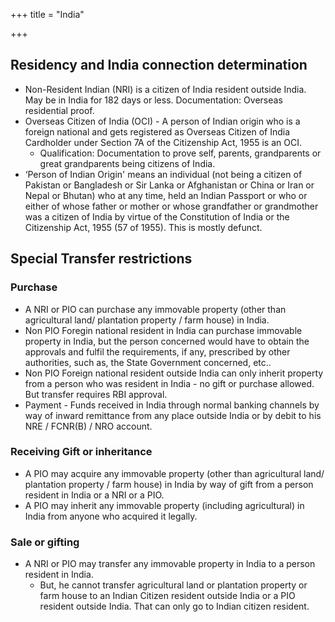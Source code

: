 +++
title = "India"

+++
## Residency and India connection determination
- Non-Resident Indian (NRI) is a citizen of India resident outside India. May be in India for 182 days or less.  Documentation: Overseas residential proof. 
- Overseas Citizen of India (OCI) - A person of Indian origin who is a foreign national and gets registered as Overseas Citizen of India Cardholder under Section 7A of the Citizenship Act, 1955 is an OCI.
  - Qualification: Documentation to prove self, parents, grandparents or great grandparents being citizens of India.
- ‘Person of Indian Origin' means an individual (not being a citizen of Pakistan or Bangladesh or Sir Lanka or Afghanistan or China or Iran or Nepal or Bhutan) who at any time, held an Indian Passport or who or either of whose father or mother or whose grandfather or grandmother was a citizen of India by virtue of the Constitution of India or the Citizenship Act, 1955 (57 of 1955). This is mostly defunct.

## Special Transfer restrictions
### Purchase
- A NRI or PIO can purchase any immovable property (other than agricultural land/ plantation property / farm house) in India.
- Non PIO Foregin national resident in India can purchase immovable property in India, but the person concerned would have to obtain the approvals and fulfil the requirements, if any, prescribed by other authorities, such as, the State Government concerned, etc..
- Non PIO Foreign national resident outside India can only inherit property from a person who was resident in India - no gift or purchase allowed. But transfer requires RBI approval.
- Payment - Funds received in India through normal banking channels by way of inward remittance from any place outside India or by debit to his NRE / FCNR(B) / NRO account.

### Receiving Gift or inheritance
- A PIO may acquire any immovable property (other than agricultural land/ plantation property / farm house) in India by way of gift from a person resident in India or a NRI or a PIO.
- A PIO may inherit any immovable property (including agricultural) in India from anyone who acquired it legally.

### Sale or gifting
- A NRI or PIO may transfer any immovable property in India to a person resident in India.
  - But, he cannot transfer agricultural land or plantation property or farm house to an Indian Citizen resident outside India or a PIO resident outside India. That can only go to Indian citizen resident.